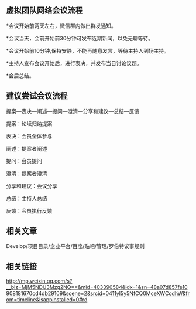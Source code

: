 虚拟团队网络会议流程
------
*会议开始前两天左右，微信群内做出群发通知。

*会议当天，会前开始前30分钟可发布近期新闻，以免无聊等待。

*会议开始前10分钟,保持安静，不能再随意发言，等待主持人到场主持。

*主持人宣布会议开始后，进行表决，并发布当日讨论议题。

*会后总结。


建议尝试会议流程
------
提案—表决—阐述—提问—澄清—分享和建议—总结—反馈

提案：论坛归纳提案

表决：会员全体参与

阐述：提案者阐述

提问：会员提问

澄清：提案者澄清

分享和建议：会议分享

总结：主持人总结

反馈：会员执行反馈

相关文章
------
Develop/项目目录/企业平台/百度/贴吧/管理/罗伯特议事规则

相关链接
------
http://mp.weixin.qq.com/s?__biz=MjM5NDU3Mzg2NQ==&mid=403390584&idx=1&sn=48a07d857fe10908181670cd4db29109&scene=2&srcid=0411yI5y5NfCQ0MceXWCcdhW&from=timeline&isappinstalled=0#rd